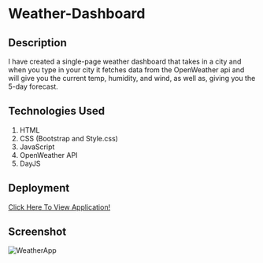 # Weather-Dashboard

## Description
I have created a single-page weather dashboard that takes in a city and when you type in your city it fetches data from the OpenWeather api and will give you the current temp, humidity, and wind, as well as, giving you the 5-day forecast.

## Technologies Used
1. HTML
2. CSS (Bootstrap and Style.css)
3. JavaScript
4. OpenWeather API
5. DayJS
   
## Deployment
[Click Here To View Application!](https://jeremyethridge.github.io/Weather-Dashboard/)

## Screenshot
![WeatherApp](https://github.com/Jeremyethridge/Weather-Dashboard/assets/128623643/831ce916-9279-4377-8a70-4c3056acdbdf)

